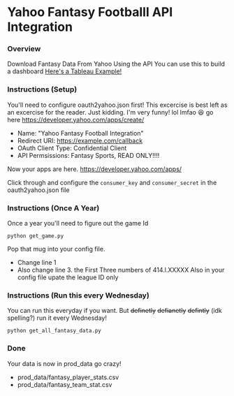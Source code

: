 # Yahoo Fantasy Footballl API Integration

### Overview
Download Fantasy Data From Yahoo Using the API
You can use this to build a dashboard [Here's a Tableau Example!](https://public.tableau.com/app/profile/jletienne/viz/2023CountdownFantasyFootballStats/Summary?publish=yes "dashboard")

### Instructions (Setup)

You'll need to configure oauth2yahoo.json first! This excercise is best left as an excercise for the reader.
Just kidding. I'm very funny! lol lmfao :laughing: go here https://developer.yahoo.com/apps/create/

- Name: "Yahoo Fantasy Football Integration"
- Redirect URI: https://example.com/callback
- OAuth Client Type: Confidential Client
- API Permsissions: Fantasy Sports, READ ONLY!!!!

Now your apps are here.
https://developer.yahoo.com/apps/

Click through and configure the `consumer_key` and `consumer_secret` in the oauth2yahoo.json file

### Instructions (Once A Year)

Once a year you'll need to figure out the game Id

    python get_game.py

Pop that mug into your config file.
- Change line 1
- Also change line 3. the First Three numbers of 414.l.XXXXX
Also in your config file upate the league ID only

### Instructions (Run this every Wednesday)
You can run this everyday if you want. But ~~definetly~~ ~~defianetly~~  ~~defintly~~ (idk spelling?) run it every Wednesday!

    python get_all_fantasy_data.py

### Done
Your data is now in prod_data go crazy!
- prod_data/fantasy_player_stats.csv
- prod_data/fantasy_team_stat.csv
